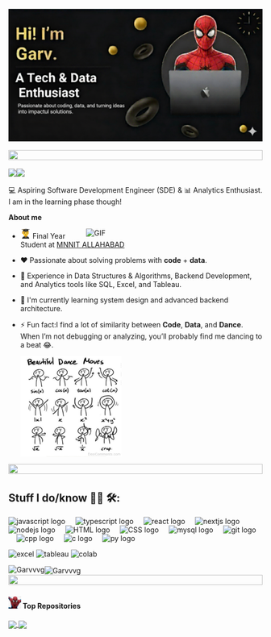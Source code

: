 ![Header](./assets/Make%20your%20README%20(1).png)

<img src="https://i.imgur.com/dBaSKWF.gif" height="20" width="100%">

[<img src="https://img.shields.io/badge/linkedin-%230077B5.svg?&style=for-the-badge&logo=linkedin&logoColor=white" />](https://www.linkedin.com/in/garv-gupta-204b9529a/)[<img src="https://img.shields.io/badge/gmail-%23EE0000.svg?&style=for-the-badge&logo=gmail&logoColor=white">](mailto:garvg2005@gmail.com) 


<p>

💻 Aspiring Software Development Engineer (SDE) & 📊 Analytics Enthusiast. I am in the learning phase though!

**About me**

<img align="right" alt="GIF" src="https://github.com/abhishek-choudharys/blender-projects/blob/main/Plexus/plexus.gif" width="350"/>

- <img src="https://github.com/Garvvvg/Garvvvg/blob/main/assets/download%20(1).png" height="20" width="20"> Final Year Student at [MNNIT ALLAHABAD](http://www.mnnit.ac.in/)

- ❤️ Passionate about solving problems with **code** + **data**.

- 🚀 Experience in Data Structures & Algorithms, Backend Development, and Analytics tools like SQL, Excel, and Tableau.

- 🌱 I'm currently learning system design and advanced backend architecture.

- ⚡ Fun fact:I find a lot of similarity between **Code**, **Data**, and **Dance**. When I’m not debugging or analyzing, you’ll probably find me dancing to a beat 😂.

  <img align="center" src="https://github.com/Garvvvg/Garvvvg/blob/main/assets/Beautiful-Dance-Moves.jpg" height="200" width="200">

<img src="https://i.imgur.com/dBaSKWF.gif" height="20" width="100%">
</p>

## Stuff I do/know 👨‍💻 🛠:

<div align="left">
  <img src="https://cdn.jsdelivr.net/gh/devicons/devicon/icons/javascript/javascript-original.svg" height="40" alt="javascript logo"  />
  <img width="12" />
  <img src="https://cdn.jsdelivr.net/gh/devicons/devicon/icons/typescript/typescript-original.svg" height="40" alt="typescript logo"  />
  <img width="12" />
  <img src="https://cdn.jsdelivr.net/gh/devicons/devicon/icons/react/react-original.svg" height="40" alt="react logo"  />
  <img width="12" />
  <img src="https://cdn.jsdelivr.net/gh/devicons/devicon/icons/nextjs/nextjs-original.svg" height="40" alt="nextjs logo"  />
  <img width="12" />
  <img src="https://cdn.jsdelivr.net/gh/devicons/devicon/icons/nodejs/nodejs-original.svg" height="40" alt="nodejs logo"  />
  <img width="12" />
  <img src="https://cdn.jsdelivr.net/gh/devicons/devicon/icons/HTML/HTML-original.svg" height="40" alt="HTML logo"  />
  <img width="12" />
  <img src="https://cdn.jsdelivr.net/gh/devicons/devicon/icons/CSS/CSS-original.svg" height="40" alt="CSS logo"  />
  <img width="12" />
  <img src="https://cdn.jsdelivr.net/gh/devicons/devicon/icons/mysql/mysql-original.svg" height="40" alt="mysql logo"  />
  <img width="12" />
  <img src="https://cdn.jsdelivr.net/gh/devicons/devicon/icons/git/git-original.svg" height="40" alt="git logo"  />
  <img width="12" />
  <img src="https://cdn.jsdelivr.net/gh/devicons/devicon/icons/cpp/cpp-original.svg" height="40" alt="cpp logo"  />
  <img width="12" />
  <img src="https://cdn.jsdelivr.net/gh/devicons/devicon/icons/c/c-original.svg" height="40" alt="c logo"  />
  <img width="12" />
  <img src="https://cdn.jsdelivr.net/gh/devicons/devicon/icons/py/py-original.svg" height="40" alt="py logo"  />
  <img width="12" />
  
</div>


  <img height="20" alt="excel" src="https://img.shields.io/badge/Microsoft_Excel-217346?style=for-the-badge&logo=microsoft-excel&logoColor=white"> <img height="20" alt="tableau" src="https://img.shields.io/badge/Tableau-E97627?style=for-the-badge&logo=Tableau&logoColor=white">  <img height="20" alt="colab" src="https://img.shields.io/badge/Colab-F9AB00?style=for-the-badge&logo=googlecolab&color=525252">  




<img align="left" src="https://github-readme-stats.vercel.app/api/top-langs?username=Garvvvg&show_icons=true&locale=en&layout=compact&theme=blue-green" alt="Garvvvg" /></p>


<p><img align="center" src="https://github-readme-streak-stats.herokuapp.com/?user=Garvvvg&show_icons=True&theme=blue-green" alt="Garvvvg" />



<img src="https://i.imgur.com/dBaSKWF.gif" height="20" width="100%">


<h4><img src="https://github.com/Garvvvg/Garvvvg/blob/main/assets/spiderman.png" height="25" width="25"> Top Repositories</h4>


<a href="https://github.com/Garvvvg/LearnVault">
  <img align="center" src="https://github-readme-stats.vercel.app/api/pin/?username=Garvvvg&repo=LearnVault&theme=blue-green" />
</a>
<a href="https://github.com/Garvvvg/Namma-Yatri">
  <img align="center" src="https://github-readme-stats.vercel.app/api/pin/?username=Garvvvg&repo=Namma-Yatri&theme=blue-green" />
</a>

<br />
<br />
